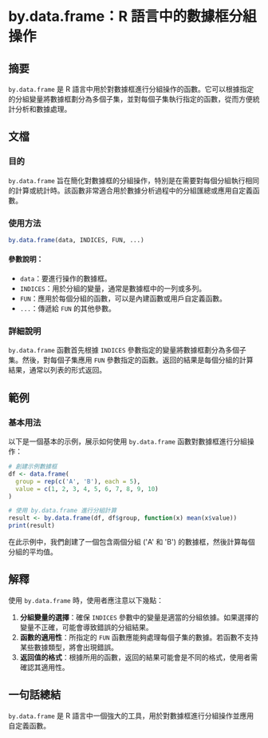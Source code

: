 <!--
Meta Description: # by.data.frame：R 語言中的數據框分組操作 ## 摘要 `by.data.frame` 是 R 語言中用於對數據框進行分組操作的函數。它可以根據指定的分組變量將數據框劃分為多個子集，並對每個子集執行指定的函數，從而方便統計分析和數據處理。 ## 文檔 ### 目的 `by.data....
Meta Keywords: data, frame, fun, indices, group
-->

# by.data.frame：R 語言中的數據框分組操作

## 摘要
`by.data.frame` 是 R 語言中用於對數據框進行分組操作的函數。它可以根據指定的分組變量將數據框劃分為多個子集，並對每個子集執行指定的函數，從而方便統計分析和數據處理。

## 文檔
### 目的
`by.data.frame` 旨在簡化對數據框的分組操作，特別是在需要對每個分組執行相同的計算或統計時。該函數非常適合用於數據分析過程中的分組匯總或應用自定義函數。

### 使用方法
```R
by.data.frame(data, INDICES, FUN, ...)
```

#### 參數說明：
- `data`：要進行操作的數據框。
- `INDICES`：用於分組的變量，通常是數據框中的一列或多列。
- `FUN`：應用於每個分組的函數，可以是內建函數或用戶自定義函數。
- `...`：傳遞給 `FUN` 的其他參數。

### 詳細說明
`by.data.frame` 函數首先根據 `INDICES` 參數指定的變量將數據框劃分為多個子集。然後，對每個子集應用 `FUN` 參數指定的函數。返回的結果是每個分組的計算結果，通常以列表的形式返回。

## 範例
### 基本用法
以下是一個基本的示例，展示如何使用 `by.data.frame` 函數對數據框進行分組操作：

```R
# 創建示例數據框
df <- data.frame(
  group = rep(c('A', 'B'), each = 5),
  value = c(1, 2, 3, 4, 5, 6, 7, 8, 9, 10)
)

# 使用 by.data.frame 進行分組計算
result <- by.data.frame(df, df$group, function(x) mean(x$value))
print(result)
```

在此示例中，我們創建了一個包含兩個分組 ('A' 和 'B') 的數據框，然後計算每個分組的平均值。

## 解釋
使用 `by.data.frame` 時，使用者應注意以下幾點：
1. **分組變量的選擇**：確保 `INDICES` 參數中的變量是適當的分組依據。如果選擇的變量不正確，可能會導致錯誤的分組結果。
2. **函數的適用性**：所指定的 `FUN` 函數應能夠處理每個子集的數據。若函數不支持某些數據類型，將會出現錯誤。
3. **返回值的格式**：根據所用的函數，返回的結果可能會是不同的格式，使用者需確認其適用性。

## 一句話總結
`by.data.frame` 是 R 語言中一個強大的工具，用於對數據框進行分組操作並應用自定義函數。